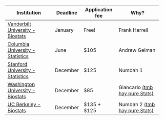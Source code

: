 |Institution|Deadline|Application fee|Why?|
|-|-|-|-|
|[Vanderbilt University - Biostats](http://www.vanderbilt.edu/biostatistics/graduate/prospective-students/application-process/)|January|Free!|Frank Harrell|
|[Columbia University - Statistics](http://stat.columbia.edu/programs/ph-d-program/)|June|$105|Andrew Gelman|
|[Stanford University - Statistics](https://statistics.stanford.edu/academics/admissions)|December|$125|Numbah 1|
|[Washington University - Biostats](https://www.biostat.washington.edu/program/admissions/dates)|December|$85|Giancarlo [(tmb hay pure Stats)](http://www.stat.washington.edu/graduate/applying/index.shtml)|
|[UC Berkeley - Biostats](http://sph.berkeley.edu/admissions/how-to-apply)|December|$135 + $125|Numbah 2 [(tmb hay pure Stats)](http://statistics.berkeley.edu/programs/graduate/admissions)|
